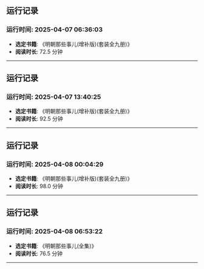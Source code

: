 ## 运行记录
### 运行时间: 2025-04-07 06:36:03
- **选定书籍**: 《明朝那些事儿(增补版)(套装全九册)》
- **阅读时长**: 72.5 分钟
------------------------------
## 运行记录
### 运行时间: 2025-04-07 13:40:25
- **选定书籍**: 《明朝那些事儿(增补版)(套装全九册)》
- **阅读时长**: 92.5 分钟
------------------------------
## 运行记录
### 运行时间: 2025-04-08 00:04:29
- **选定书籍**: 《明朝那些事儿(增补版)(套装全九册)》
- **阅读时长**: 98.0 分钟
------------------------------
## 运行记录
### 运行时间: 2025-04-08 06:53:22
- **选定书籍**: 《明朝那些事儿(全集)》
- **阅读时长**: 76.5 分钟
------------------------------
